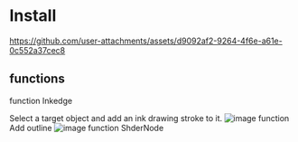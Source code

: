 # Install


https://github.com/user-attachments/assets/d9092af2-9264-4f6e-a61e-0c552a37cec8






## functions

function Inkedge

Select a target object and add an ink drawing stroke to it.
![image](https://github.com/user-attachments/assets/29155cf7-aa98-4e30-b1c1-1da62169fba1)
function  Add outline
![image](https://github.com/user-attachments/assets/69ae83c5-7954-4c8b-85b8-b70dd3a1257a)
function ShderNode


